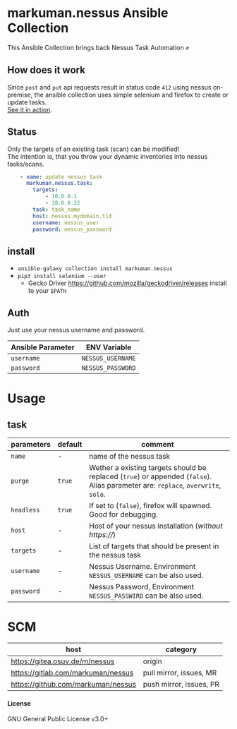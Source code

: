 # markuman.nessus Ansible Collection

This Ansible Collection brings back Nessus Task Automation ✊  

## How does it work

Since `post` and `put` api requests result in status code `412` using nessus on-premise, the ansible collection uses simple selenium and firefox to create or update tasks.  
[See it in action](https://home.osuv.de/apps/sharingpath/m/pub/ansible_nessus.gif).

## Status

Only the targets of an existing task (scan) can be modified!  
The intention is, that you throw your dynamic inventories into nessus tasks/scans.


```yaml
    - name: update nessus task
      markuman.nessus.task:
        targets:
            - 10.0.0.1
            - 10.0.0.32
        task: task_name
        host: nessus.mydomain.tld
        username: nessus_user
        password: nessus_password
```

## install

* `ansible-galaxy collection install markuman.nessus`
* `pip3 install selenium --user`
  * Gecko Driver https://github.com/mozilla/geckodriver/releases install to your `$PATH`

## Auth

Just use your nessus username and password.

| **Ansible Parameter** | **ENV Variable** |
| --- | --- |
| `username` | `NESSUS_USERNAME` |
| `password` | `NESSUS_PASSWORD` |

# Usage

## task

| parameters | default | comment |
| --- | --- | --- |
| `name` | - | name of the nessus task |
| `purge` | `true` | Wether a existing targets should be replaced (`true`) or appended (`false`). Alias parameter are: `replace`, `overwrite`, `solo`. |
| `headless` | `true` | If set to (`false`), firefox will spawned. Good for debugging. |
| `host` | - | Host of your nessus installation (_without https://_) |
| `targets` | - | List of targets that should be present in the nessus task |
| `username` | - | Nessus Username. Environment `NESSUS_USERNAME` can be also used. |
| `password` | - | Nessus Password, Environment `NESSUS_PASSWIRD` can be also used. |

# SCM

| **host** | **category** |
| --- | --- |
| https://gitea.osuv.de/m/nessus | origin |
| https://gitlab.com/markuman/nessus | pull mirror, issues, MR |
| https://github.com/markuman/nessus | push mirror, issues, PR |


#### License

GNU General Public License v3.0+ 